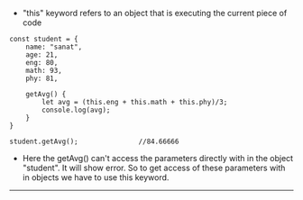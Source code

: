 - "this" keyword refers to an object that is executing the current piece of code

```
const student = {
    name: "sanat",
    age: 21,
    eng: 80,
    math: 93,
    phy: 81,
    
    getAvg() {
        let avg = (this.eng + this.math + this.phy)/3;
        console.log(avg);
    }
}

student.getAvg();               //84.66666
```
- Here the getAvg() can't access the parameters directly with in the object "student". It will show error. So to get access of these parameters with in objects we have to use this keyword.
----------------------------


